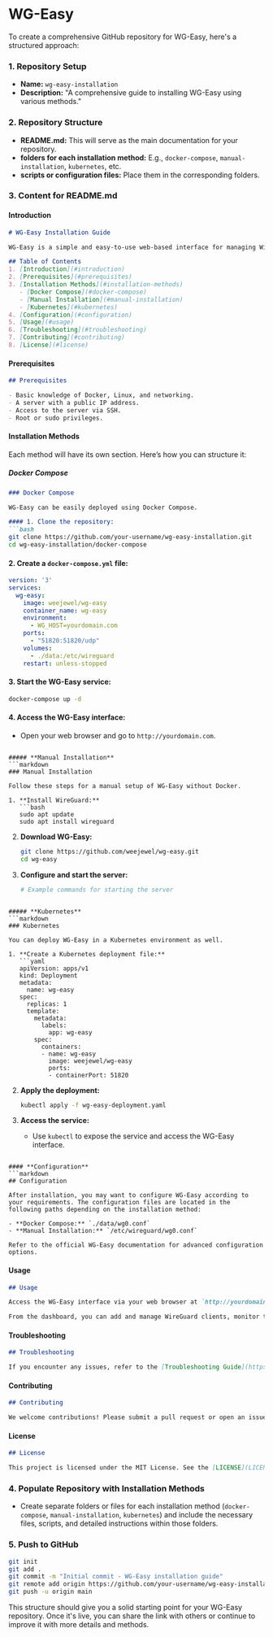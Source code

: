 # WG-Easy

To create a comprehensive GitHub repository for WG-Easy, here's a structured approach:

### 1. **Repository Setup**
   - **Name:** `wg-easy-installation`
   - **Description:** "A comprehensive guide to installing WG-Easy using various methods."

### 2. **Repository Structure**
   - **README.md:** This will serve as the main documentation for your repository.
   - **folders for each installation method:** E.g., `docker-compose`, `manual-installation`, `kubernetes`, etc.
   - **scripts or configuration files:** Place them in the corresponding folders.

### 3. **Content for README.md**

#### **Introduction**
```markdown
# WG-Easy Installation Guide

WG-Easy is a simple and easy-to-use web-based interface for managing WireGuard VPN servers. This repository provides various methods to install and set up WG-Easy on different environments.

## Table of Contents
1. [Introduction](#introduction)
2. [Prerequisites](#prerequisites)
3. [Installation Methods](#installation-methods)
   - [Docker Compose](#docker-compose)
   - [Manual Installation](#manual-installation)
   - [Kubernetes](#kubernetes)
4. [Configuration](#configuration)
5. [Usage](#usage)
6. [Troubleshooting](#troubleshooting)
7. [Contributing](#contributing)
8. [License](#license)
```

#### **Prerequisites**
```markdown
## Prerequisites

- Basic knowledge of Docker, Linux, and networking.
- A server with a public IP address.
- Access to the server via SSH.
- Root or sudo privileges.
```

#### **Installation Methods**
Each method will have its own section. Here’s how you can structure it:

##### **Docker Compose**
```markdown
### Docker Compose

WG-Easy can be easily deployed using Docker Compose.

#### 1. Clone the repository:
```bash
git clone https://github.com/your-username/wg-easy-installation.git
cd wg-easy-installation/docker-compose
```

#### 2. Create a `docker-compose.yml` file:
```yaml
version: '3'
services:
  wg-easy:
    image: weejewel/wg-easy
    container_name: wg-easy
    environment:
      - WG_HOST=yourdomain.com
    ports:
      - "51820:51820/udp"
    volumes:
      - ./data:/etc/wireguard
    restart: unless-stopped
```

#### 3. Start the WG-Easy service:
```bash
docker-compose up -d
```

#### 4. Access the WG-Easy interface:
- Open your web browser and go to `http://yourdomain.com`.
```

##### **Manual Installation**
```markdown
### Manual Installation

Follow these steps for a manual setup of WG-Easy without Docker.

1. **Install WireGuard:**
   ```bash
   sudo apt update
   sudo apt install wireguard
   ```

2. **Download WG-Easy:**
   ```bash
   git clone https://github.com/weejewel/wg-easy.git
   cd wg-easy
   ```

3. **Configure and start the server:**
   ```bash
   # Example commands for starting the server
   ```
```

##### **Kubernetes**
```markdown
### Kubernetes

You can deploy WG-Easy in a Kubernetes environment as well.

1. **Create a Kubernetes deployment file:**
   ```yaml
   apiVersion: apps/v1
   kind: Deployment
   metadata:
     name: wg-easy
   spec:
     replicas: 1
     template:
       metadata:
         labels:
           app: wg-easy
       spec:
         containers:
         - name: wg-easy
           image: weejewel/wg-easy
           ports:
           - containerPort: 51820
   ```

2. **Apply the deployment:**
   ```bash
   kubectl apply -f wg-easy-deployment.yaml
   ```

3. **Access the service:**
   - Use `kubectl` to expose the service and access the WG-Easy interface.
```

#### **Configuration**
```markdown
## Configuration

After installation, you may want to configure WG-Easy according to your requirements. The configuration files are located in the following paths depending on the installation method:

- **Docker Compose:** `./data/wg0.conf`
- **Manual Installation:** `/etc/wireguard/wg0.conf`

Refer to the official WG-Easy documentation for advanced configuration options.
```

#### **Usage**
```markdown
## Usage

Access the WG-Easy interface via your web browser at `http://yourdomain.com` or the IP address of your server.

From the dashboard, you can add and manage WireGuard clients, monitor the VPN server, and more.
```

#### **Troubleshooting**
```markdown
## Troubleshooting

If you encounter any issues, refer to the [Troubleshooting Guide](https://github.com/weejewel/wg-easy/wiki/Troubleshooting) or open an issue on this repository.
```

#### **Contributing**
```markdown
## Contributing

We welcome contributions! Please submit a pull request or open an issue to contribute.
```

#### **License**
```markdown
## License

This project is licensed under the MIT License. See the [LICENSE](LICENSE) file for more details.
```

### 4. **Populate Repository with Installation Methods**
- Create separate folders or files for each installation method (`docker-compose`, `manual-installation`, `kubernetes`) and include the necessary files, scripts, and detailed instructions within those folders.

### 5. **Push to GitHub**
```bash
git init
git add .
git commit -m "Initial commit - WG-Easy installation guide"
git remote add origin https://github.com/your-username/wg-easy-installation.git
git push -u origin main
```

This structure should give you a solid starting point for your WG-Easy repository. Once it's live, you can share the link with others or continue to improve it with more details and methods.
